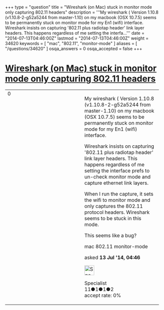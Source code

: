 +++
type = "question"
title = "Wireshark (on Mac) stuck in monitor mode only capturing 802.11 headers"
description = '''My wireshark ( Version 1.10.8 (v1.10.8-2-g52a5244 from master-1.10) on my macbook (OSX 10.7.5) seems to be permanently stuck on monitor mode for my En1 (wifi) interface. Wireshark insists on capturing &#x27;802.11 plus radiotap header&#x27; link layer headers. This happens regardless of me setting the interfa...'''
date = "2014-07-13T04:46:00Z"
lastmod = "2014-07-13T04:46:00Z"
weight = 34620
keywords = [ "mac", "802.11", "monitor-mode" ]
aliases = [ "/questions/34620" ]
osqa_answers = 0
osqa_accepted = false
+++

<div class="headNormal">

# [Wireshark (on Mac) stuck in monitor mode only capturing 802.11 headers](/questions/34620/wireshark-on-mac-stuck-in-monitor-mode-only-capturing-80211-headers)

</div>

<div id="main-body">

<div id="askform">

<table id="question-table" style="width:100%;"><colgroup><col style="width: 50%" /><col style="width: 50%" /></colgroup><tbody><tr class="odd"><td style="width: 30px; vertical-align: top"><div class="vote-buttons"><div id="post-34620-score" class="post-score" title="current number of votes">0</div><div id="favorite-count" class="favorite-count"></div></div></td><td><div id="item-right"><div class="question-body"><p>My wireshark ( Version 1.10.8 (v1.10.8-2-g52a5244 from master-1.10) on my macbook (OSX 10.7.5) seems to be permanently stuck on monitor mode for my En1 (wifi) interface.</p><p>Wireshark insists on capturing '802.11 plus radiotap header' link layer headers. This happens regardless of me setting the interface prefs to un-check monitor mode and capture ethernet link layers.</p><p>When I run the capture, it sets the wifi to monitor mode and only captures the 802.11 protocol headers. Wireshark seems to be stuck in this mode.</p><p>This seems like a bug?</p></div><div id="question-tags" class="tags-container tags">mac 802.11 monitor-mode</div><div id="question-controls" class="post-controls"></div><div class="post-update-info-container"><div class="post-update-info post-update-info-user"><p>asked <strong>13 Jul '14, 04:46</strong></p><img src="https://secure.gravatar.com/avatar/f4a85918a51c0033b1c579f4dd207f87?s=32&amp;d=identicon&amp;r=g" class="gravatar" width="32" height="32" alt="Specialist&#39;s gravatar image" /><p>Specialist<br />
<span class="score" title="11 reputation points">11</span><span title="1 badges"><span class="badge1">●</span><span class="badgecount">1</span></span><span title="1 badges"><span class="silver">●</span><span class="badgecount">1</span></span><span title="2 badges"><span class="bronze">●</span><span class="badgecount">2</span></span><br />
<span class="accept_rate" title="Rate of the user&#39;s accepted answers">accept rate:</span> <span title="Specialist has no accepted answers">0%</span></p></div></div><div id="comments-container-34620" class="comments-container"></div><div id="comment-tools-34620" class="comment-tools"></div><div class="clear"></div><div id="comment-34620-form-container" class="comment-form-container"></div><div class="clear"></div></div></td></tr></tbody></table>

</div>

</div>

